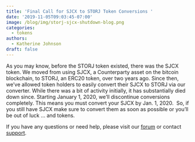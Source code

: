 ```yaml
---
title: 'Final Call for SJCX to STORJ Token Conversions '
date: '2019-11-05T09:03:45-07:00'
image: /blog/img/storj-sjcx-shutdown-blog.png
categories:
  - tokens
authors:
  - Katherine Johnson
draft: false
---
```



  
  
  

As you may know, before the STORJ token existed, there was the SJCX token. We moved from using SJCX, a Counterparty asset on the bitcoin blockchain, to STORJ, an ERC20 token, over two years ago. Since then, we’ve allowed token holders to easily convert their SJCX to STORJ via our converter. While there was a bit of activity initially, it has substantially died down since. Starting January 1, 2020, we’ll discontinue conversions completely. This means you must convert your SJCX by Jan. 1, 2020.  So, if you still have SJCX make sure to convert them as soon as possible or you’ll be out of luck … and tokens. 

  
  
If you have any questions or need help, please visit our [forum](https://storj.io/community/) or contact [support](https://support.storj.io/hc/en-us).
